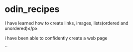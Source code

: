 # odin_recipes
<p>I have learned how to create links, images, lists(ordered and unordered)≤/p≥
<p>i have been able to confidently create a web page</p>``